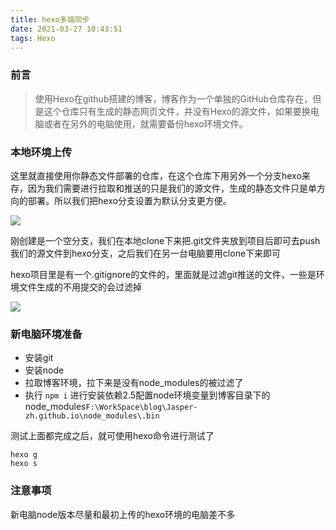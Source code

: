 ```yaml
---
title: hexo多端同步
date: 2021-03-27 10:43:51
tags: Hexo
---
```


### 前言

> 使用Hexo在github搭建的博客，博客作为一个单独的GitHub仓库存在，但是这个仓库只有生成的静态网页文件，并没有Hexo的源文件，如果要换电脑或者在另外的电脑使用，就需要备份hexo环境文件。 <!--more-->



### 本地环境上传

这里就直接使用你静态文件部署的仓库，在这个仓库下用另外一个分支hexo来存，因为我们需要进行拉取和推送的只是我们的源文件，生成的静态文件只是单方向的部署。所以我们把hexo分支设置为默认分支更方便。

![](https://gitee-blogimage.oss-cn-beijing.aliyuncs.com/blogImage/20210327082415.png)

刚创建是一个空分支，我们在本地clone下来把.git文件夹放到项目后即可去push我们的源文件到hexo分支，之后我们在另一台电脑要用clone下来即可

hexo项目里是有一个.gitignore的文件的，里面就是过滤git推送的文件，一些是环境文件生成的不用提交的会过滤掉

![](https://gitee-blogimage.oss-cn-beijing.aliyuncs.com/blogImage/20210327083239.png)

### 新电脑环境准备

* 安装git
* 安装node
* 拉取博客环境，拉下来是没有node_modules的被过滤了
* 执行 `npm i` 进行安装依赖2.5配置node环境变量到博客目录下的node_modules`F:\WorkSpace\blog\Jasper-zh.github.io\node_modules\.bin`  

测试上面都完成之后，就可使用hexo命令进行测试了

```shell
hexo g
hexo s 
```

### 注意事项

新电脑node版本尽量和最初上传的hexo环境的电脑差不多